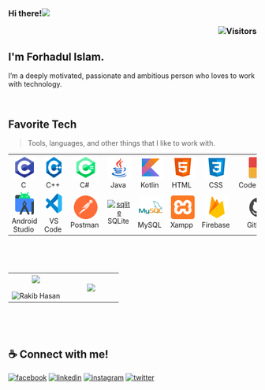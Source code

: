 

### Hi there!<img src="https://github.com/TheDudeThatCode/TheDudeThatCode/blob/master/Assets/Hi.gif" width="22px"> <p align="right" width="50%" align='right'> ![Visitors](https://gpvc.arturio.dev/avinash-218) </p>

## I'm Forhadul Islam.
I’m a deeply motivated, passionate and ambitious person who loves to work with technology.

<br>

<h2 align="left" id="macropower-tech">Favorite Tech</h2>

> Tools, languages, and other things that I like to work with.

<table>
  <tr>
    <td align="center" width="96">
      <a href="https://www.cprogramming.com/">
        <img src="./images/c_icon.svg" width="48" height="48" alt="c" />
      </a>
      <br>C&nbsp;
    </td>
    <td align="center" width="96">
      <a href="https://isocpp.org/std/the-standard/">
        <img src="./images/cpp_icon.svg" width="48" height="48" alt="c" />
      </a>
      <br>C++&nbsp;
    </td>
    <td align="center" width="96">
      <a href="#macropower-tech">
        <img src="./images/c_sharp_icon.svg" width="48" height="48" alt="c_sharp" />
      </a>
      <br>C#&nbsp;
    </td>
    <td align="center" width="96">
      <a href="https://www.java.com/">
        <img src="./images/java_icon.svg" width="48" height="48" alt="java" />
      </a>
      <br>Java&nbsp;
    </td>
    <td align="center" width="96">
      <a href="https://kotlinlang.org/">
        <img src="./images/kotlin_icon.svg" width="48" height="48" alt="kotlin" />
      </a>
      <br>Kotlin&nbsp;
    </td>
    <td align="center" width="96">
      <a href="https://developer.mozilla.org/en-US/docs/Web/HTML">
        <img src="./images/html_icon.svg" width="48" height="48" alt="html" />
      </a>
      <br>HTML&nbsp;
    </td>
    <td align="center" width="96">
      <a href="https://developer.mozilla.org/en-US/docs/Web/CSS">
        <img src="./images/css_icon.svg" width="48" height="48" alt="css" />
      </a>
      <br>CSS&nbsp;
    </td>
    <td align="center" width="96">
      <a href="https://www.codeblocks.org/">
        <img src="./images/codeblocks_icon.svg" width="48" height="48" alt="codeblocks" />
      </a>
      <br>CodeBlocks&nbsp;
    </td>
    <td align="center" width="96">
      <a href="https://netbeans.apache.org/">
        <img src="./images/netbeans_icon.svg" width="48" height="48" alt="netbeans" />
      </a>
      <br>Netbeans&nbsp;
    </td>
  </tr>
  <tr>
    <td align="center" width="96">
      <a href="https://developer.android.com/studio">
        <img src="./images/android_studio_icon.svg" width="48" height="48" alt="android studio" />
      </a>
      <br>Android Studio&nbsp;
    </td>
    <td align="center" width="96">
      <a href="https://code.visualstudio.com/">
        <img src="./images/visual_studio_code_icon.svg" width="48" height="48" alt="visual studio code" />
      </a>
      <br>VS Code&nbsp;
    </td>
    <td align="center" width="96">
      <a href="https://www.postman.com/">
        <img src="./images/postman_icon.svg" width="48" height="48" alt="postman" />
      </a>
      <br>Postman&nbsp;
    </td>
    <td align="center" width="96">
      <a href="https://www.sqlite.org/">
        <img src="./images/sqlite_icon.svg" width="48" height="48" alt="sqlite" />
      </a>
      <br>SQLite&nbsp;
    </td>
    <td align="center" width="96">
      <a href="https://www.mysql.com/">
        <img src="./images/mysql_icon.svg" width="48" height="48" alt="mysql" />
      </a>
      <br>MySQL&nbsp;
    </td>
    <td align="center" width="96">
      <a href="https://www.apachefriends.org/">
        <img src="./images/xampp_icon.svg" width="48" height="48" alt="xampp" />
      </a>
      <br>Xampp&nbsp;
    </td>
    <td align="center" width="96">
      <a href="https://firebase.google.com/">
        <img src="./images/firebase_icon.svg" width="48" height="48" alt="firebase" />
      </a>
      <br>Firebase&nbsp;
    </td>
    <td align="center" width="96">
      <a href="https://github.com/fitareq/">
        <img src="./images/github_icon.svg" width="48" height="48" alt="github" />
      </a>
      <br>GitHub&nbsp;
    </td>
    <td align="center" width="96">
      <a href="https://gitlab.com/fitareq/">
        <img src="./images/gitlab_icon.svg" width="48" height="48" alt="gitlab" />
      </a>
      <br>GitLab&nbsp;
    </td>
  </tr>
</table>

<br>

<p  align="center">   
  <br>
<table border="0" align="center">
<tr border="0">
<td width="50%" align="center">
  
  <img  align="center"  src="https://github-readme-stats.vercel.app/api?username=fitareq&theme=vision-friendly-dark&show_icons=true&count_private=true&hide_border=true"/>
  <br></br>
  <img  title="🔥 Get streak stats for your profile at git.io/streak-stats" alt="Rakib Hasan" src="https://github-readme-streak-stats.herokuapp.com/?user=fitareq&theme=vision-friendly-dark&hide_border=true" />

</td>

<td width="50%" align="center">
  <img  align="center"  src="https://github-readme-stats.anuraghazra1.vercel.app/api/top-langs/?username=fitareq&layout=compact&theme=vision-friendly-dark&hide_border=true&no-bg=true&no-frame=true&langs_count=10"/>
  
  </td>
</tr>
</table>
</br>
</p>

<br>

## ☕ Connect with me! 
[<img src='https://camo.githubusercontent.com/2d1ffa69dd491ebeca01b2098cf8233dd09950ff5895abccd5b455ca442abc59/68747470733a2f2f696d672e736869656c64732e696f2f62616467652f46616365626f6f6b2d3138373746323f7374796c653d666f722d7468652d6261646765266c6f676f3d66616365626f6f6b266c6f676f436f6c6f723d7768697465' alt='facebook' height='40'>](https://www.facebook.com/fitareq/) [<img src='https://camo.githubusercontent.com/a80d00f23720d0bc9f55481cfcd77ab79e141606829cf16ec43f8cacc7741e46/68747470733a2f2f696d672e736869656c64732e696f2f62616467652f4c696e6b6564496e2d3030373742353f7374796c653d666f722d7468652d6261646765266c6f676f3d6c696e6b6564696e266c6f676f436f6c6f723d7768697465' alt='linkedin' height='40'>](https://www.linkedin.com/in/forhadul-islam-566234b3/) [<img src='https://camo.githubusercontent.com/b3d4671768bd0f9b6c8f410a25a96e0c5a4d135208d8910461e986f97e7985ab/68747470733a2f2f696d672e736869656c64732e696f2f62616467652f496e7374616772616d2d4534343035463f7374796c653d666f722d7468652d6261646765266c6f676f3d696e7374616772616d266c6f676f436f6c6f723d7768697465' alt='instagram' height='40'>](https://www.instagram.com/fitareq/) [<img src='https://camo.githubusercontent.com/5d03c86f6a75f7cbe80d135d9162fbf6dc46a31253cf30a8e9bb8279b4d574d3/68747470733a2f2f696d672e736869656c64732e696f2f62616467652f547769747465722d3144413146323f7374796c653d666f722d7468652d6261646765266c6f676f3d74776974746572266c6f676f436f6c6f723d7768697465' alt='twitter' height='40'>](https://twitter.com/fitareq)
